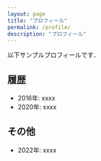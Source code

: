 ```yaml
---
layout: page
title: "プロフィール"
permalink: /profile/
description: "プロフィール"
---
```


以下サンプルプロフィールです．
## 履歴
  - 2016年: xxxx
  - 2020年: xxxx

## その他
  - 2022年: xxxx